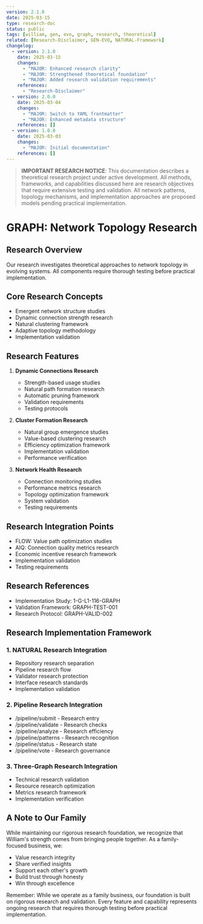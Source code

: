 ```yaml
---
version: 2.1.0
date: 2025-03-15
type: research-doc
status: public
tags: [william, gen, evo, graph, research, theoretical]
related: [Research-Disclaimer, GEN-EVO, NATURAL-Framework]
changelog:
  - version: 2.1.0
    date: 2025-03-15
    changes:
      - "MAJOR: Enhanced research clarity"
      - "MAJOR: Strengthened theoretical foundation"
      - "MAJOR: Added research validation requirements"
    references:
      - "Research-Disclaimer"
  - version: 2.0.0
    date: 2025-03-04
    changes:
      - "MAJOR: Switch to YAML frontmatter"
      - "MAJOR: Enhanced metadata structure"
    references: []
  - version: 1.0.0
    date: 2025-03-03
    changes:
      - "MAJOR: Initial documentation"
    references: []
---
```


> **IMPORTANT RESEARCH NOTICE**: This documentation describes a theoretical research project under active development. All methods, frameworks, and capabilities discussed here are research objectives that require extensive testing and validation. All network patterns, topology mechanisms, and implementation approaches are proposed models pending practical implementation.

# GRAPH: Network Topology Research

## Research Overview

Our research investigates theoretical approaches to network topology in evolving systems. All components require thorough testing before practical implementation.

## Core Research Concepts
- Emergent network structure studies
- Dynamic connection strength research
- Natural clustering framework
- Adaptive topology methodology
- Implementation validation

## Research Features

1. **Dynamic Connections Research**
   - Strength-based usage studies
   - Natural path formation research
   - Automatic pruning framework
   - Validation requirements
   - Testing protocols

2. **Cluster Formation Research**
   - Natural group emergence studies
   - Value-based clustering research
   - Efficiency optimization framework
   - Implementation validation
   - Performance verification

3. **Network Health Research**
   - Connection monitoring studies
   - Performance metrics research
   - Topology optimization framework
   - System validation
   - Testing requirements

## Research Integration Points
- FLOW: Value path optimization studies
- AIQ: Connection quality metrics research
- Economic incentive research framework
- Implementation validation
- Testing requirements

## Research References
- Implementation Study: 1-G-L1-116-GRAPH
- Validation Framework: GRAPH-TEST-001
- Research Protocol: GRAPH-VALID-002

## Research Implementation Framework

### 1. NATURAL Research Integration
- Repository research separation
- Pipeline research flow
- Validator research protection
- Interface research standards
- Implementation validation

### 2. Pipeline Research Integration
- /pipeline/submit - Research entry
- /pipeline/validate - Research checks
- /pipeline/analyze - Research efficiency
- /pipeline/patterns - Research recognition
- /pipeline/status - Research state
- /pipeline/vote - Research governance

### 3. Three-Graph Research Integration
- Technical research validation
- Resource research optimization
- Metrics research framework
- Implementation verification

## A Note to Our Family

While maintaining our rigorous research foundation, we recognize that William's strength comes from bringing people together. As a family-focused business, we:
- Value research integrity
- Share verified insights
- Support each other's growth
- Build trust through honesty
- Win through excellence

Remember: While we operate as a family business, our foundation is built on rigorous research and validation. Every feature and capability represents ongoing research that requires thorough testing before practical implementation.